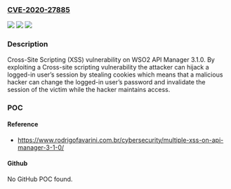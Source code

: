 ### [CVE-2020-27885](https://cve.mitre.org/cgi-bin/cvename.cgi?name=CVE-2020-27885)
![](https://img.shields.io/static/v1?label=Product&message=n%2Fa&color=blue)
![](https://img.shields.io/static/v1?label=Version&message=n%2Fa&color=blue)
![](https://img.shields.io/static/v1?label=Vulnerability&message=n%2Fa&color=brighgreen)

### Description

Cross-Site Scripting (XSS) vulnerability on WSO2 API Manager 3.1.0. By exploiting a Cross-site scripting vulnerability the attacker can hijack a logged-in user’s session by stealing cookies which means that a malicious hacker can change the logged-in user’s password and invalidate the session of the victim while the hacker maintains access.

### POC

#### Reference
- https://www.rodrigofavarini.com.br/cybersecurity/multiple-xss-on-api-manager-3-1-0/

#### Github
No GitHub POC found.

